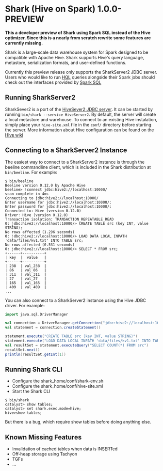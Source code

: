 # Shark (Hive on Spark) 1.0.0-PREVIEW

**This a developer preview of Shark using Spark SQL instead of the Hive optimizer.  Since this is a nearly from scratch rewrite some features are currently missing.**

Shark is a large-scale data warehouse system for Spark designed to be compatible with
Apache Hive. Shark supports Hive's query language, metastore, serialization formats, and 
user-defined functions.

Currently this preview release only supports the SharkServer2 JDBC server.  Users who would like to run [HQL](https://cwiki.apache.org/confluence/display/Hive/LanguageManual) queries alongside their Spark jobs should check out the interfaces provided by [Spark SQL](http://people.apache.org/~pwendell/catalyst-docs/sql-programming-guide.html)

## Running SharkServer2

SharkSever2 is a port of the [HiveSever2 JDBC server](https://cwiki.apache.org/confluence/display/Hive/Setting+Up+HiveServer2).  It can be started by running `bin/shark --service HiveServer2`.  By default, the server will create a local metastore and warehouse.  To connect to an existing Hive instalation, simply place your `hive-site.xml` file in the `conf/` directory before starting the server.  More information about Hive configuration can be found on the [Hive wiki](https://cwiki.apache.org/confluence/display/Hive/AdminManual+Configuration/)

## Connecting to a SharkServer2 Instance

The easiest way to connect to a SharkServer2 instance is through the beeline commandline client, which is included in the Shark distribution at `bin/beeline`.  For example:

```
$ bin/beeline
Beeline version 0.12.0 by Apache Hive
beeline> !connect jdbc:hive2://localhost:10000/
scan complete in 4ms
Connecting to jdbc:hive2://localhost:10000/
Enter username for jdbc:hive2://localhost:10000/: 
Enter password for jdbc:hive2://localhost:10000/: 
Connected to: Hive (version 0.12.0)
Driver: Hive (version 0.12.0)
Transaction isolation: TRANSACTION_REPEATABLE_READ
0: jdbc:hive2://localhost:10000/> CREATE TABLE src (key INT, value STRING);                  
No rows affected (1.296 seconds)
0: jdbc:hive2://localhost:10000/> LOAD DATA LOCAL INPATH 'data/files/kv1.txt' INTO TABLE src;
No rows affected (0.531 seconds)
0: jdbc:hive2://localhost:10000/> SELECT * FROM src;                                         
+------+----------+
| key  |  value   |
+------+----------+
| 238  | val_238  |
| 86   | val_86   |
| 311  | val_311  |
| 27   | val_27   |
| 165  | val_165  |
| 409  | val_409  |
...
```

You can also connect to a SharkServer2 instance using the Hive JDBC driver.  For example:

```scala
import java.sql.DriverManager

val connection = DriverManager.getConnection("jdbc:hive2://localhost:10000/", "", "")
val statement = connection.createStatement()

statement.execute("CREATE TABLE src (key INT, value STRING)")
statement.execute("LOAD DATA LOCAL INPATH 'data/files/kv1.txt' INTO TABLE src");
val resultSet = statement.executeQuery("SELECT COUNT(*) FROM src")
resultSet.next()
println(resultSet.getInt(1))
```

## Running Shark CLI
* Configure the shark_home/conf/shark-env.sh
* Configure the shark_home/conf/hive-site.xml
* Start the Shark CLI
```
$ bin/shark
catalyst> show tables;
catalyst> set shark.exec.mode=hive;
hive>show tables;
```
But there is a bug, which require show tables before doing anything else.

## Known Missing Features
* Invalidation of cached tables when data is INSERTed
* Off-heap storage using Tachyon
* TGFs
* ...

